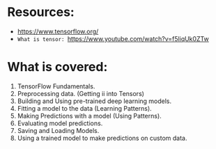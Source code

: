 # Resources:
* https://www.tensorflow.org/
* `What is tensor: `https://www.youtube.com/watch?v=f5liqUk0ZTw

# What is covered:
1. TensorFlow Fundamentals.
2. Preprocessing data. (Getting ii into Tensors)
3. Building and Using pre-trained deep learning models.
4. Fitting a model to the data (Learning Patterns).
5. Making Predictions with a model (Using Patterns).
6. Evaluating model predictions.
7. Saving and Loading Models.
8. Using a trained model to make predictions on custom data.
